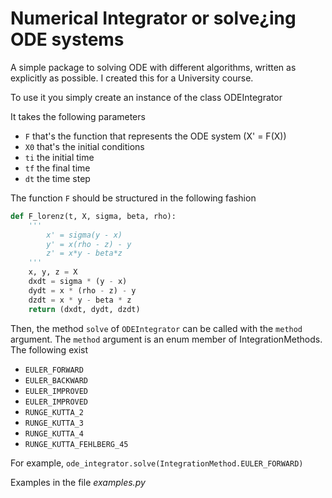 # Numerical Integrator or solve¿ing ODE systems

A simple package to solving ODE with different algorithms, written as explicitly as possible. I created this for a University course.

To use it you simply create an instance of the class ODEIntegrator

It takes the following parameters

- ```F``` that's the function that represents the ODE system (X' = F(X))
- ```X0``` that's the initial conditions
- ```ti``` the initial time
- ```tf``` the final time
- ```dt``` the time step

The function ```F``` should be structured in the following fashion

```python
def F_lorenz(t, X, sigma, beta, rho):
    '''
        x' = sigma(y - x)
        y' = x(rho - z) - y
        z' = x*y - beta*z
    '''
    x, y, z = X
    dxdt = sigma * (y - x)
    dydt = x * (rho - z) - y
    dzdt = x * y - beta * z
    return (dxdt, dydt, dzdt)
```

Then, the method ```solve``` of ```ODEIntegrator``` can be called with the ```method``` argument. The ```method``` argument is an enum member of IntegrationMethods. The following exist

- ```EULER_FORWARD```
- ```EULER_BACKWARD```
- ```EULER_IMPROVED```
- ```EULER_IMPROVED```
- ```RUNGE_KUTTA_2```
- ```RUNGE_KUTTA_3```
- ```RUNGE_KUTTA_4```
- ```RUNGE_KUTTA_FEHLBERG_45```

For example, ```ode_integrator.solve(IntegrationMethod.EULER_FORWARD)```

Examples in the file *examples.py*